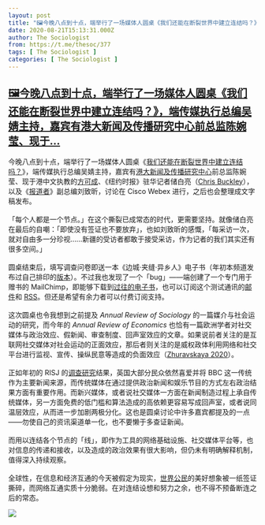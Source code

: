 ```yaml
---
layout: post
title: "🖼今晚八点到十点，端举行了一场媒体人圆桌《我们还能在断裂世界中建立连结吗？》，端传媒执行总编吴婧主持，嘉宾有港大新闻及传播研究中心前总监陈婉莹、现于"
date: 2020-08-21T15:13:31.000Z
author: The Sociologist
from: https://t.me/thesoc/377
tags: [ The Sociologist ]
categories: [ The Sociologist ]
---
```

<!--1598022811000-->
[🖼今晚八点到十点，端举行了一场媒体人圆桌《我们还能在断裂世界中建立连结吗？》，端传媒执行总编吴婧主持，嘉宾有港大新闻及传播研究中心前总监陈婉莹、现于...](https://t.me/thesoc/377)
------

<div>
<p>今晚八点到十点，端举行了一场媒体人圆桌《<a href="https://theinitium.com/article/20200803-notes-5th-year/" target="_blank" rel="noopener" onclick="return confirm('Open this link?\n\n'+this.href);">我们还能在断裂世界中建立连结吗？</a>》，端传媒执行总编吴婧主持，嘉宾有<a href="http://jmsc.hku.hk/" target="_blank" rel="noopener" onclick="return confirm('Open this link?\n\n'+this.href);">港大新闻及传播研究中心</a>前总监陈婉莹、现于港中文执教的<a href="https://t.me/thesoc/281" target="_blank" rel="noopener" onclick="return confirm('Open this link?\n\n'+this.href);">方可成</a>、《纽约时报》驻华记者储白亮（<a href="https://www.nytimes.com/by/chris-buckley" target="_blank" rel="noopener" onclick="return confirm('Open this link?\n\n'+this.href);">Chris Buckley</a>），以及《<a href="https://www.twreporter.org/" target="_blank" rel="noopener" onclick="return confirm('Open this link?\n\n'+this.href);">报道者</a>》副总编刘致昕，讨论在 Cisco Webex 进行，之后也会整理成文字稿发布。<br><br>「每个人都是一个节点。」在这个撕裂已成常态的时代，更需要坚持。就像储白亮在最后的自嘲：「即使没有签证也不要放弃」，也如刘致昕的感慨，「每采访一次，就对自由多一分珍视……新疆的受访者都敢于接受采访，作为记者的我们其实还有很多空间。」<br><br>圆桌结束后，填写调查问卷即送一本《边城·夹缝·异乡人》电子书（年初本频道发布过自己排印的<a href="https://t.me/thesoc/204" target="_blank" rel="noopener" onclick="return confirm('Open this link?\n\n'+this.href);">版本</a>）。不过我也发现了一个「bug」——端创建了一个专门用于赠书的 MailChimp，即能够下载到<a href="https://us11.campaign-archive.com/home/?u=e2e6fb2ec009f71d18f3c2286&id=63eaa75bc8" target="_blank" rel="noopener" onclick="return confirm('Open this link?\n\n'+this.href);">过往的电子书</a>，也可以订阅这个测试通讯的<a href="http://eepurl.com/gV5s89" target="_blank" rel="noopener" onclick="return confirm('Open this link?\n\n'+this.href);">邮件</a>和 <a href="https://us11.campaign-archive.com/feed?u=e2e6fb2ec009f71d18f3c2286&id=63eaa75bc8" target="_blank" rel="noopener" onclick="return confirm('Open this link?\n\n'+this.href);">RSS</a>。但还是希望有余力者可以付费订阅支持。<br><br>这次圆桌也令我想到之前提及 <i>Annual Review of Sociology</i> 的一篇媒介与社会运动的研究，而今年的 <i>Annual Review of Economics</i> 也恰有一篇欧洲学者对社交媒体与政治效应、假新闻、审查制度、回声室效应的文章。如果说前者关注的是互联网社交媒体对社会运动的正面效应，那后者则关注的是威权政体利用网络和社交平台进行监视、宣传、操纵民意等造成的负面效应（<a href="https://t.me/thesoclib/90" target="_blank" rel="noopener" onclick="return confirm('Open this link?\n\n'+this.href);">Zhuravskaya 2020</a>）。<br><br>正如年初的 RISJ 的<a href="https://t.me/thesoc/231" target="_blank" rel="noopener" onclick="return confirm('Open this link?\n\n'+this.href);">调查研究</a>结果，英国大部分民众依然喜爱并将 BBC 这一传统作为主要新闻来源，而传统媒体在通过提供政治新闻和娱乐节目的方式左右政治结果方面有重要作用。而新兴媒体，或者说社交媒体一方面在新闻制造过程上承自传统媒体，另一方面免费的低门槛和算法造成的高依赖更容易写成回声室，或者说同温层效应，从而进一步加剧两极分化。这也是圆桌讨论中许多嘉宾都提及的一点——勿使自己的资讯渠道单一化，也不要懒于多查证新闻。<br><br>而用以连结各个节点的「线」，即作为工具的网络基础设施、社交媒体平台等，也对信息的传递和接收，以及造成的政治效果有很大影响，但仍未有明确解释机制，值得深入持续观察。<br><br>全球性，在信息和经济互通的今天被假定为现实，<a href="https://t.me/thesoc/364" target="_blank" rel="noopener" onclick="return confirm('Open this link?\n\n'+this.href);">世界公民</a>的美好想象被一纸签证撕碎，而网络互通实质十分脆弱。在对连结设想和努力之余，也不得不预备断连之后的常态。</p><img src="https://cdn5.telesco.pe/file/d1G2KdRkT20dCT9br4CFDCPb2Al1uxC5bQymph7eMwNEk4waWvx1Re5giZ_gbOf2qKZwZMQeBvNvBFHokzSPtU9B6TPGQ5OpVM4L9kb1Jxrxhw3aD9870_kxekfwJgiuwdLtZOJ8v7D-rtzvppexI3OUwpwGUVbaJr-YGTBE96O7EqFniOYKNs3F-8uXK2ZMD0K1w2opRhHVu-cqUnzlo3IbVTNQOA5w6yMzIpGH_P52rKZjAnEwbvdqQEQNTukpV31An0gdYPlGAQ1bbK11quRmXHaiIKgmaU2Mmi1SdvQswJmTmrAQ6W-MSXmaKRnZoZTsQurAZBAiXYGau4D5Mw.jpg" referrerpolicy="no-referrer">
</div>
